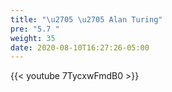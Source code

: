 ```yaml
---
title: "\u2705 \u2705 Alan Turing"
pre: "5.7 "
weight: 35
date: 2020-08-10T16:27:26-05:00
---
```


{{< youtube 7TycxwFmdB0 >}}
